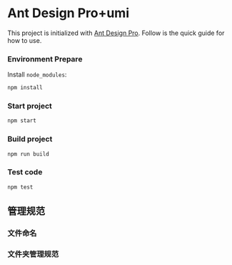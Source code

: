 # Ant Design Pro+umi

This project is initialized with [Ant Design Pro](https://pro.ant.design). Follow is the quick guide for how to use.

### Environment Prepare

Install `node_modules`:

```bash
npm install
```

### Start project

```bash
npm start
```

### Build project

```bash
npm run build
```

### Test code

```bash
npm test
```

## 管理规范

### 文件命名
### 文件夹管理规范

